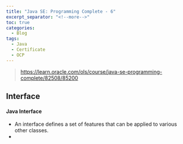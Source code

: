 ```yaml
---
title: "Java SE: Programming Complete - 6"
excerpt_separator: "<!--more-->"
toc: true
categories:
  - Blog
tags:
  - Java
  - Certificate
  - OCP
---
```


> https://learn.oracle.com/ols/course/java-se-programming-complete/82508/85200

## Interface

#### Java Interface
- An interface defines a set of features that can be applied to various other classes.
- 
